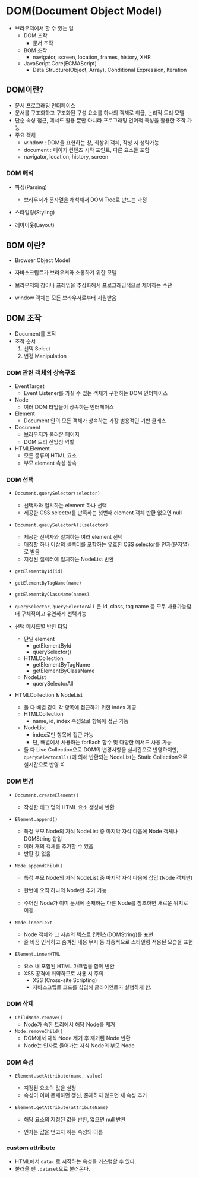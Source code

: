# DOM(Document Object Model)

- 브라우저에서 할 수 있는 일
  - DOM 조작
    - 문서 조작
  - BOM 조작
    - navigator, screen, location, frames, history, XHR
  - JavaScript Core(ECMAScript)
    - Data Structure(Object, Array), Conditional Expression, Iteration

## DOM이란?

- 문서 프로그래밍 인터페이스
- 문서를 구조화하고 구조화된 구성 요소를 하나의 객체로 취급, 논리적 트리 모델
- 단순 속성 접근, 메서드 활용 뿐만 아니라 프로그래밍 언어적 특성을 활용한 조작 가능
- 주요 객체
  - window : DOM을 표현하는 창, 최상위 객체, 작성 시 생략가능
  - document : 페이지 컨텐츠 시작 포인트, 다른 요소들 포함
  - navigator, location, history, screen



### DOM 해석

- 파싱(Parsing)
  - 브라우저가 문자열을 해석해서 DOM Tree로 만드는 과정

- 스타일링(Styling)
- 레아이웃(Layout)

## BOM 이란?

- Browser Object Model
- 자바스크립트가 브라우저와 소통하기 위한 모델

- 브라우저의 창이나 프레임을 추상화해서 프로그래밍적으로 제어하는 수단
- window 객체는 모든 브라우저로부터 지원받음



## DOM 조작

- Document를 조작
- 조작 순서
  1. 선택 Select
  2. 변경 Manipulation

### DOM 관련 객체의 상속구조

- EventTarget
  - Event Listener를 가질 수 있는 객체가 구현하는 DOM 인터페이스
- Node
  - 여러 DOM 타입들이 상속하는 인터페이스
- Element
  - Document 안의 모든 객체가 상속하는 가장 범용적인 기반 클래스
- Document
  - 브라우저가 불러온 페이지
  - DOM 트리 진입점 역할
- HTMLElement
  - 모든 종류의 HTML 요소
  - 부모 element 속성 상속



### DOM 선택

- `Document.querySelector(selector)`
  - 선택자와 일치하는 element 하나 선택
  - 제공한 CSS selector를 만족하는 첫번째 element 객체 반환 없으면 null
- `Document.queuySelectorAll(selector)`
  - 제공한 선택자와 일치하는 여러 element 선택
  - 매칭할 하나 이상의 셀렉터를 포함하는 유효한 CSS selector를 인자(문자열)로 받음
  - 지정된 셀렉터에 일치하는 NodeList 반환

- `getElementById(id)`
- `getElementByTagName(name)`
- `getElementByClassName(names)`

- `querySelector`, `querySelectorAll` 은 id, class, tag name 등 모두 사용가능함. 더 구체적이고 유연하게 선택가능

- 선택 메서드별 반환 타입
  - 단일 element
    - getElementById
    - querySelector()
  - HTMLCollection
    - getElementByTagName
    - getElementByClassName
  - NodeList
    - querySelectorAll

- HTMLCollection & NodeList
  - 둘 다 배열 같이 각 항목에 접근하기 위한 index 제공
  - HTMLCollection
    - name, id, index 속성으로 항목에 접근 가능
  - NodeList
    - index로만 항목에 접근 가능
    - 단, 배열에서 사용하는 forEach 함수 및 다양한 메서드 사용 가능
  - 둘 다 Live Collection으로 DOM의 변경사항을 실시간으로 반영하지만, `querySelectorAll()`에 의해 반환되는 NodeList는 Static Collection으로 실시간으로 반영 X



### DOM 변경

- `Document.createElement()`

  - 작성한 태그 명의 HTML 요소 생성해 반환

- `Element.append()`

  - 특정 부모 Node의 자식 NodeList 중 마지막 자식 다음에 Node 객체나 DOMString 삽입
  - 여러 개의 객체를 추가할 수 있음
  - 반환 값 없음

- `Node.appendChild()`

  - 특정 부모 Node의 자식 NodeList 중 마지막 자식 다음에 삽입 (Node 객체만) 

  - 한번에 오직 하나의 Node만 추가 가능
  - 주어진 Node가 이미 문서에 존재하는 다른 Node를 참조하면 새로운 위치로 이동

- `Node.innerText`
  - Node 객체와 그 자손의 텍스트 컨텐츠(DOMString)를 표현
  - 줄 바꿈 인식하고 숨겨진 내용 무시 등 최종적으로 스타일링 적용된 모습을 표현
- `Element.innerHTML`
  - 요소 내 포함된 HTML 마크업을 함께 반환
  - XSS 공격에 취약하므로 사용 시 주의
    - XSS (Cross-site Scripting)
    - 자바스크립트 코드를 삽입해 클라이언트가 실행하게 함.

### DOM 삭제

- `ChildNode.remove()`
  - Node가 속한 트리에서 해당 Node를 제거
- `Node.removeChild()`
  - DOM에서 자식 Node 제거 후 제거된 Node 반환
  - Node는 인자로 들어가는 자식 Node의 부모 Node

### DOM 속성

- `Element.setAttribute(name, value)`

  - 지정된 요소의 값을 설정
  - 속성이 이미 존재하면 갱신, 존재하지 않으면 새 속성 추가

- `Element.getAttribute(attributeName)`

  - 해당 요소의 지정된 값을 반환, 없으면 null 반환

  - 인자는 값을 얻고자 하는 속성의 이름




### custom attribute

- HTML에서 `data-` 로 시작하는 속성을 커스텀할 수 있다.
- 불러올 땐 `.dataset`으로 불러온다.

